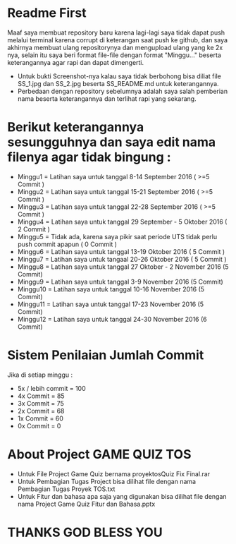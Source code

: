 # Readme First
Maaf saya membuat repository baru karena lagi-lagi saya tidak dapat push melalui terminal karena corrupt di keterangan saat push ke github, dan saya akhirnya membuat ulang repositorynya dan mengupload ulang yang ke 2x nya, selain itu saya beri format file-file dengan format "Minggu..." beserta keterangannya agar rapi dan dapat dimengerti. 

- Untuk bukti Screenshot-nya kalau saya tidak berbohong bisa diliat file SS_1.jpg dan SS_2.jpg beserta SS_README.md untuk keterangannya.
- Perbedaan dengan repository sebelumnya adalah saya salah pemberian nama beserta keterangannya dan terlihat rapi yang sekarang.

# Berikut keterangannya sesungguhnya dan saya edit nama filenya agar tidak bingung :
- Minggu1 = Latihan saya untuk tanggal 8-14 September 2016 ( >=5 Commit )
- Minggu2 = Latihan saya untuk tanggal 15-21 September 2016 ( >=5 Commit )
- Minggu3 = Latihan saya untuk tanggal 22-28 September 2016 ( >=5 Commit )
- Minggu4 = Latihan saya untuk tanggal 29 September - 5 Oktober 2016 ( 2 Commit )
- Minggu5 = Tidak ada, karena saya pikir saat periode UTS tidak perlu push commit apapun ( 0 Commit )
- Minggu6 = Latihan saya untuk tanggal 13-19 Oktober 2016 ( 5 Commit )
- Minggu7 = Latihan saya untuk tangaal 20-26 Oktober 2016 ( 5 Commit )
- Minggu8 = Latihan saya untuk tanggal 27 Oktober - 2 November 2016 (5 Commit)
- Minggu9 = Latihan saya untuk tanggal 3-9 November 2016 (5 Commit)
- Minggu10 = Latihan saya untuk tanggal 10-16 November 2016 (5 Commit)
- Minggu11 = Latihan saya untuk tanggal 17-23 November 2016 (5 Commit)
- Minggu12 = Latihan saya untuk tanggal 24-30 November 2016 (6 Commit)

# Sistem Penilaian Jumlah Commit
Jika di setiap minggu :
 - 5x / lebih commit	= 100
 - 4x Commit = 85
 - 3x Commit = 75
 - 2x Commit = 68
 - 1x Commit = 60
 - 0x Commit = 0

# About Project GAME QUIZ TOS
- Untuk File Project Game Quiz bernama proyektosQuiz Fix Final.rar
- Untuk Pembagian Tugas Project bisa dilihat file dengan nama Pembagian Tugas Proyek TOS.txt
- Untuk Fitur dan bahasa apa saja yang digunakan bisa dilihat file dengan nama Project Game Quiz Fitur dan Bahasa.pptx

# THANKS GOD BLESS YOU

